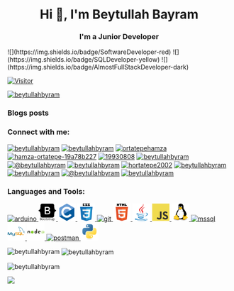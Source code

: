 
<h1 align="center">Hi 👋, I'm Beytullah Bayram</h1>
<h3 align="center">I'm a Junior Developer</h3>
 ![](https://img.shields.io/badge/SoftwareDeveloper-red)
 ![](https://img.shields.io/badge/SQLDeveloper-yellow)
 ![](https://img.shields.io/badge/AlmostFullStackDeveloper-dark)


[![Visitor](https://visitor-badge.laobi.icu/badge?page_id=beytullahbyram.beytullahbyram)](#)


<p align="left"> <a href="https://github.com/ryo-ma/github-profile-trophy"><img src="https://github-profile-trophy.vercel.app/?username=beytullahbyram" alt="beytullahbyram" /></a> </p>


### Blogs posts
<!-- BLOG-POST-LIST:START -->
<!-- BLOG-POST-LIST:END -->

<h3 align="left">Connect with me:</h3>
<p align="left">
    <a href="https://codepen.io/beytullahbyram" target="blank"><img align="center" src="https://raw.githubusercontent.com/rahuldkjain/github-profile-readme-generator/master/src/images/icons/Social/codepen.svg" alt="beytullahbyram" height="30" width="40" /></a>
    <a href="https://dev.to/beytullahbyram" target="blank"><img align="center" src="https://raw.githubusercontent.com/rahuldkjain/github-profile-readme-generator/master/src/images/icons/Social/devto.svg" alt="beytullahbyram" height="30" width="40" /></a>
    <a href="https://twitter.com/ortatepehamza" target="blank"><img align="center" src="https://raw.githubusercontent.com/rahuldkjain/github-profile-readme-generator/master/src/images/icons/Social/twitter.svg" alt="ortatepehamza" height="30" width="40" /></a>
    <a href="https://linkedin.com/in/hamza-ortatepe-19a78b227" target="blank"><img align="center" src="https://raw.githubusercontent.com/rahuldkjain/github-profile-readme-generator/master/src/images/icons/Social/linked-in-alt.svg" alt="hamza-ortatepe-19a78b227" height="30" width="40" /></a>
    <a href="https://stackoverflow.com/users/19930808" target="blank"><img align="center" src="https://raw.githubusercontent.com/rahuldkjain/github-profile-readme-generator/master/src/images/icons/Social/stack-overflow.svg" alt="19930808" height="30" width="40" /></a>
    <a href="https://codesandbox.com/beytullahbyram" target="blank"><img align="center" src="https://raw.githubusercontent.com/rahuldkjain/github-profile-readme-generator/master/src/images/icons/Social/codesandbox.svg" alt="beytullahbyram" height="30" width="40" /></a>
    <a href="https://hashnode.com/@beytullahbyram" target="blank"><img align="center" src="https://raw.githubusercontent.com/rahuldkjain/github-profile-readme-generator/master/src/images/icons/Social/hashnode.svg" alt="@beytullahbyram" height="30" width="40" /></a>
    <a href="https://www.codechef.com/users/beytullahbyram" target="blank"><img align="center" src="https://cdn.jsdelivr.net/npm/simple-icons@3.1.0/icons/codechef.svg" alt="beytullahbyram" height="30" width="40" /></a>
    <a href="https://www.hackerrank.com/hortatepe2002" target="blank"><img align="center" src="https://raw.githubusercontent.com/rahuldkjain/github-profile-readme-generator/master/src/images/icons/Social/hackerrank.svg" alt="hortatepe2002" height="30" width="40" /></a>
    <a href="https://codeforces.com/profile/beytullahbyram" target="blank"><img align="center" src="https://raw.githubusercontent.com/rahuldkjain/github-profile-readme-generator/master/src/images/icons/Social/codeforces.svg" alt="beytullahbyram" height="30" width="40" /></a>
    <a href="https://www.leetcode.com/beytullahbyram" target="blank"><img align="center" src="https://raw.githubusercontent.com/rahuldkjain/github-profile-readme-generator/master/src/images/icons/Social/leet-code.svg" alt="beytullahbyram" height="30" width="40" /></a>
    <a href="https://www.hackerearth.com/@beytullahbyram" target="blank"><img align="center" src="https://raw.githubusercontent.com/rahuldkjain/github-profile-readme-generator/master/src/images/icons/Social/hackerearth.svg" alt="@beytullahbyram" height="30" width="40" /></a>
    <a href="https://www.topcoder.com/members/beytullahbyram" target="blank"><img align="center" src="https://raw.githubusercontent.com/rahuldkjain/github-profile-readme-generator/master/src/images/icons/Social/topcoder.svg" alt="beytullahbyram" height="30" width="40" /></a>
</p>

<h3 align="left">Languages and Tools:</h3>
<p align="left"> <a href="https://www.arduino.cc/" target="_blank" rel="noreferrer"> <img src="https://cdn.worldvectorlogo.com/logos/arduino-1.svg" alt="arduino" width="40" height="40" /> </a> <a href="https://getbootstrap.com" target="_blank" rel="noreferrer"> <img src="https://raw.githubusercontent.com/devicons/devicon/master/icons/bootstrap/bootstrap-plain-wordmark.svg" alt="bootstrap" width="40" height="40" /> </a> <a href="https://www.cprogramming.com/" target="_blank" rel="noreferrer"> <img src="https://raw.githubusercontent.com/devicons/devicon/master/icons/c/c-original.svg" alt="c" width="40" height="40" /> </a> <a href="https://www.w3schools.com/css/" target="_blank" rel="noreferrer"> <img src="https://raw.githubusercontent.com/devicons/devicon/master/icons/css3/css3-original-wordmark.svg" alt="css3" width="40" height="40" /> </a> <a href="https://git-scm.com/" target="_blank" rel="noreferrer"> <img src="https://www.vectorlogo.zone/logos/git-scm/git-scm-icon.svg" alt="git" width="40" height="40" /> </a> <a href="https://www.w3.org/html/" target="_blank" rel="noreferrer"> <img src="https://raw.githubusercontent.com/devicons/devicon/master/icons/html5/html5-original-wordmark.svg" alt="html5" width="40" height="40" /> </a> <a href="https://www.java.com" target="_blank" rel="noreferrer"> <img src="https://raw.githubusercontent.com/devicons/devicon/master/icons/java/java-original.svg" alt="java" width="40" height="40" /> </a> <a href="https://developer.mozilla.org/en-US/docs/Web/JavaScript" target="_blank" rel="noreferrer"> <img src="https://raw.githubusercontent.com/devicons/devicon/master/icons/javascript/javascript-original.svg" alt="javascript" width="40" height="40" /> </a> <a href="https://www.linux.org/" target="_blank" rel="noreferrer"> <img src="https://raw.githubusercontent.com/devicons/devicon/master/icons/linux/linux-original.svg" alt="linux" width="40" height="40" /> </a> <a href="https://www.microsoft.com/en-us/sql-server" target="_blank" rel="noreferrer"> <img src="https://www.svgrepo.com/show/303229/microsoft-sql-server-logo.svg" alt="mssql" width="40" height="40" /> </a> <a href="https://www.mysql.com/" target="_blank" rel="noreferrer"> <img src="https://raw.githubusercontent.com/devicons/devicon/master/icons/mysql/mysql-original-wordmark.svg" alt="mysql" width="40" height="40" /> </a> <a href="https://nodejs.org" target="_blank" rel="noreferrer"> <img src="https://raw.githubusercontent.com/devicons/devicon/master/icons/nodejs/nodejs-original-wordmark.svg" alt="nodejs" width="40" height="40" /> </a> <a href="https://postman.com" target="_blank" rel="noreferrer"> <img src="https://www.vectorlogo.zone/logos/getpostman/getpostman-icon.svg" alt="postman" width="40" height="40" /> </a> <a href="https://www.python.org" target="_blank" rel="noreferrer"> <img src="https://raw.githubusercontent.com/devicons/devicon/master/icons/python/python-original.svg" alt="python" width="40" height="40" /> </a> </p>

<p><img align="left" src="https://github-readme-stats.vercel.app/api/top-langs?username=beytullahbyram&show_icons=true&locale=en&layout=compact" alt="beytullahbyram" /></p>

<p>&nbsp;<img align="center" src="https://github-readme-stats.vercel.app/api?username=beytullahbyram&show_icons=true&locale=en" alt="beytullahbyram" /></p>

<p><img align="center" src="https://github-readme-streak-stats.herokuapp.com/?user=beytullahbyram&" alt="beytullahbyram" /></p>


<img align="left" src="https://github-readme-stats.vercel.app/api?username=beytullahbyram&theme=blue-green">
